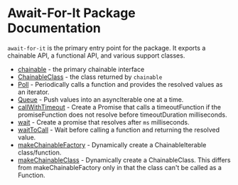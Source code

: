 # Await-For-It Package Documentation

`await-for-it` is the primary entry point for the package. It exports a chainable API, a functional API, and various support classes.

  * [chainable](./chainable.md) - the primary chainable interface
  * [ChainableClass](./ChainableClass.md) - the class returned by `chainable`
  * [Poll](./poll.md) - Periodically calls a function and provides the resolved values as an iterator.
  * [Queue](./queue.md) - Push values into an asyncIterable one at a time.
  * [callWithTimeout](./timeouts.md) - Create a Promise that calls a timeoutFunction if the promiseFunction does not resolve before
timeoutDuration milliseconds.
  * [wait](./timeouts.md) - Create a promise that resolves after `ms` milliseconds.
  * [waitToCall](./timeouts.md) - Wait before calling a function and returning the resolved value.
  * [makeChainableFactory](./makechainable.md) - Dynamically create a ChainableIterable class/function.
  * [makeChainableClass](./makechainable.md) - Dynamically create a ChainableClass. This differs from makeChainableFactory only in that the class can't be called as a Function.
